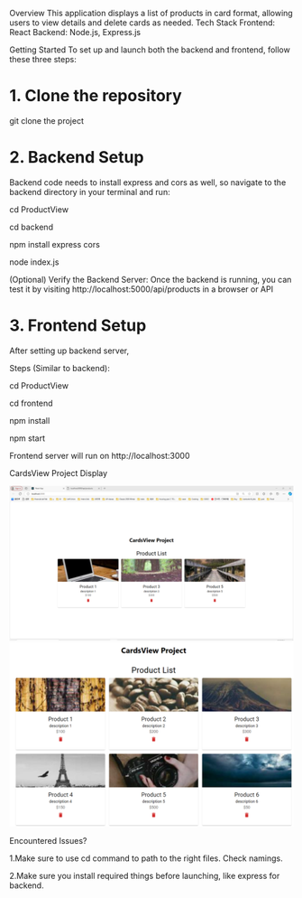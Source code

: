 Overview
This application displays a list of products in card format, allowing users to view details and delete cards as needed.
Tech Stack
Frontend: React
Backend: Node.js, Express.js

Getting Started
To set up and launch both the backend and frontend, follow these three steps:

# 1. Clone the repository

git clone the project

# 2. Backend Setup

Backend code needs to install express and cors as well, so navigate to the backend directory in your terminal and run:

cd ProductView

cd backend

npm install express cors

node index.js

(Optional) Verify the Backend Server:
Once the backend is running, you can test it by visiting http://localhost:5000/api/products in a browser or API

# 3. Frontend Setup

After setting up backend server,

Steps (Similar to backend):

cd ProductView

cd frontend

npm install

npm start

Frontend server will run on http://localhost:3000

CardsView Project Display

![Product List Screenshot](ProjectImageDisplayLocalServer.png)
![Product List Screenshot](ProjectImage2MoreProducts.png)

Encountered Issues?

1.Make sure to use cd command to path to the right files. Check namings.

2.Make sure you install required things before launching, like express for backend.

